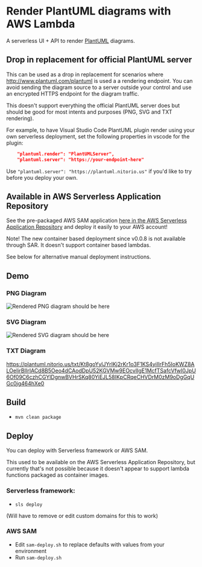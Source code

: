 # Render PlantUML diagrams with AWS Lambda

A serverless UI + API to render [PlantUML](http://plantuml.com) diagrams.

## Drop in replacement for official PlantUML server

This can be used as a drop in replacement for scenarios
where http://www.plantuml.com/plantuml is used a a rendering endpoint. You can avoid sending the diagram source to a server outside your control and use an encrypted HTTPS endpoint for the diagram traffic.

This doesn't support everything the official PlantUML server does but should be good for most intents and purposes (PNG, SVG and TXT rendering).

For example, to have Visual Studio Code PlantUML plugin render using your own serverless deployment, set the following properties in vscode for the plugin: 

```json
    "plantuml.render": "PlantUMLServer",
    "plantuml.server": "https://your-endpoint-here"
```

Use `"plantuml.server": "https://plantuml.nitorio.us"` if you'd like to try before you deploy your own.

## Available in AWS Serverless Application Repository

See the pre-packaged AWS SAM application [here in the AWS Serverless Application Repository](https://serverlessrepo.aws.amazon.com/applications/arn:aws:serverlessrepo:us-east-1:293246570391:applications~plantuml-render) and deploy it easily to your AWS account!

Note! The new container based deployment since v0.0.8 is not available through SAR. It doesn't support container based lambdas.

See below for alternative manual deployment instructions.

## Demo

### PNG Diagram

![Rendered PNG diagram should be here](https://plantuml.nitorio.us/png/Kt8goYylJYrIKj2rKr1o3F1KS4yiIIrFh5IoKWZ8ALOeIirBIIrIACd8B5Oeo4dCAodDpU52KGVMw9EOcvIIgE1McfTSafcVfwI0JpU6Of09C6czhCGYlDgnwBVHrSKq80YiEJL58IKpCRqeCHVDrM0zM9oDgGqUGc0jg464hXe0)

### SVG Diagram 

![Rendered SVG diagram should be here](https://plantuml.nitorio.us/svg/Kt8goYylJYrIKj2rKr1o3F1KS4yiIIrFh5IoKWZ8ALOeIirBIIrIACd8B5Oeo4dCAodDpU52KGVMw9EOcvIIgE1McfTSafcVfwI0JpU6Of09C6czhCGYlDgnwBVHrSKq80YiEJL58IKpCRqeCHVDrM0zM9oDgGqUGc0jg464hXe0)

### TXT Diagram

https://plantuml.nitorio.us/txt/Kt8goYylJYrIKj2rKr1o3F1KS4yiIIrFh5IoKWZ8ALOeIirBIIrIACd8B5Oeo4dCAodDpU52KGVMw9EOcvIIgE1McfTSafcVfwI0JpU6Of09C6czhCGYlDgnwBVHrSKq80YiEJL58IKpCRqeCHVDrM0zM9oDgGqUGc0jg464hXe0

## Build

- `mvn clean package`

## Deploy

You can deploy with Serverless framework or AWS SAM.

This used to be available on the AWS Serverless Application Repository, but currently that's not possible because it
doesn't appear to support lambda functions packaged as container images.

### Serverless framework:
- `sls deploy`

(Will have to remove or edit custom domains for this to work)

### AWS SAM

- Edit `sam-deploy.sh` to replace defaults with values from your environment
- Run `sam-deploy.sh`
